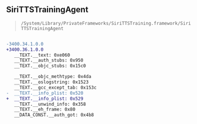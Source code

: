 ## SiriTTSTrainingAgent

> `/System/Library/PrivateFrameworks/SiriTTSTraining.framework/SiriTTSTrainingAgent`

```diff

-3400.34.1.0.0
+3400.36.1.0.0
   __TEXT.__text: 0xe060
   __TEXT.__auth_stubs: 0x950
   __TEXT.__objc_stubs: 0x15c0

   __TEXT.__objc_methtype: 0x4da
   __TEXT.__oslogstring: 0x1523
   __TEXT.__gcc_except_tab: 0x153c
-  __TEXT.__info_plist: 0x520
+  __TEXT.__info_plist: 0x529
   __TEXT.__unwind_info: 0x358
   __TEXT.__eh_frame: 0x80
   __DATA_CONST.__auth_got: 0x4b8

```
